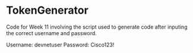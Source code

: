 # TokenGenerator
Code for Week 11 involving the script used to generate code after inputing the correct username and password.

Username: devnetuser
Password: Cisco123!
